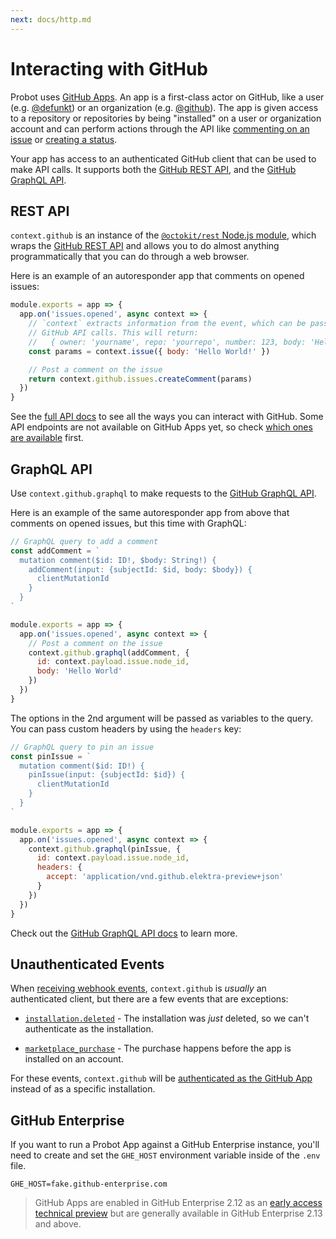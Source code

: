```yaml
---
next: docs/http.md
---
```


# Interacting with GitHub

Probot uses [GitHub Apps](https://developer.github.com/apps/). An app is a first-class actor on GitHub, like a user (e.g. [@defunkt](https://github.com/defunkt)) or an organization (e.g. [@github](https://github.com/github)). The app is given access to a repository or repositories by being "installed" on a user or organization account and can perform actions through the API like [commenting on an issue](https://developer.github.com/v3/issues/comments/#create-a-comment) or [creating a status](https://developer.github.com/v3/repos/statuses/#create-a-status).

Your app has access to an authenticated GitHub client that can be used to make API calls. It supports both the [GitHub REST API](https://developer.github.com/v3/), and the [GitHub GraphQL API](https://developer.github.com/v4/).

## REST API

`context.github` is an instance of the [`@octokit/rest` Node.js module](https://github.com/octokit/rest.js), which wraps the [GitHub REST API](https://developer.github.com/v3/) and allows you to do almost anything programmatically that you can do through a web browser.

Here is an example of an autoresponder app that comments on opened issues:

```js
module.exports = app => {
  app.on('issues.opened', async context => {
    // `context` extracts information from the event, which can be passed to
    // GitHub API calls. This will return:
    //   { owner: 'yourname', repo: 'yourrepo', number: 123, body: 'Hello World! }
    const params = context.issue({ body: 'Hello World!' })

    // Post a comment on the issue
    return context.github.issues.createComment(params)
  })
}
```

See the [full API docs](https://octokit.github.io/rest.js/) to see all the ways you can interact with GitHub. Some API endpoints are not available on GitHub Apps yet, so check [which ones are available](https://developer.github.com/v3/apps/available-endpoints/) first.

## GraphQL API

Use `context.github.graphql` to make requests to the [GitHub GraphQL API](https://developer.github.com/v4/).

Here is an example of the same autoresponder app from above that comments on opened issues, but this time with GraphQL:

```js
// GraphQL query to add a comment
const addComment = `
  mutation comment($id: ID!, $body: String!) {
    addComment(input: {subjectId: $id, body: $body}) {
      clientMutationId
    }
  }
`

module.exports = app => {
  app.on('issues.opened', async context => {
    // Post a comment on the issue
    context.github.graphql(addComment, {
      id: context.payload.issue.node_id,
      body: 'Hello World'
    })
  })
}
```

The options in the 2nd argument will be passed as variables to the query. You can pass custom headers by using the `headers` key:

```js
// GraphQL query to pin an issue
const pinIssue = `
  mutation comment($id: ID!) {
    pinIssue(input: {subjectId: $id}) {
      clientMutationId
    }
  }
`

module.exports = app => {
  app.on('issues.opened', async context => {
    context.github.graphql(pinIssue, {
      id: context.payload.issue.node_id,
      headers: {
        accept: 'application/vnd.github.elektra-preview+json'
      }
    })
  })
}
```

Check out the [GitHub GraphQL API docs](https://developer.github.com/v4/) to learn more.

## Unauthenticated Events

When [receiving webhook events](./webhooks.md), `context.github` is _usually_ an authenticated client, but there are a few events that are exceptions:

- [`installation.deleted`](https://developer.github.com/v3/activity/events/types/#installationevent) - The installation was _just_ deleted, so we can't authenticate as the installation.

- [`marketplace_purchase`](https://developer.github.com/v3/activity/events/types/#marketplacepurchaseevent) - The purchase happens before the app is installed on an account.

For these events, `context.github` will be [authenticated as the GitHub App](https://developer.github.com/apps/building-github-apps/authenticating-with-github-apps/#authenticating-as-a-github-app) instead of as a specific installation.

## GitHub Enterprise

If you want to run a Probot App against a GitHub Enterprise instance, you'll need to create and set the `GHE_HOST` environment variable inside of the `.env` file.

```
GHE_HOST=fake.github-enterprise.com
```

> GitHub Apps are enabled in GitHub Enterprise 2.12 as an [early access technical preview](https://developer.github.com/enterprise/2.12/apps/) but are generally available in GitHub Enterprise 2.13 and above.
